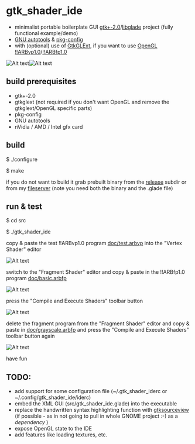 gtk_shader_ide
==============
- minimalist portable boilerplate GUI [gtk+-2.0](http://www.gtk.org)/[libglade](http://developer.gnome.org/libglade) project (fully functional example/demo)
- [GNU autotools](http://en.wikipedia.org/wiki/GNU_build_system) & [pkg-config](http://www.freedesktop.org/wiki/Software/pkg-config)
- with (optional) use of [GtkGLExt](http://projects.gnome.org/gtkglext), if you want to use [OpenGL](http://www.opengl.org) [!!ARBvp1.0](http://www.opengl.org/registry/specs/ARB/vertex_program.txt)/[!!ARBfp1.0](http://www.opengl.org/registry/specs/ARB/fragment_program.txt)

![Alt text](https://github.com/mbohun/gtk_shader_ide/raw/master/doc/small_gsc_screenshot_20041008-shadowsoft.png "2004-10-08")![Alt text](https://github.com/mbohun/gtk_shader_ide/raw/master/doc/small_gsc_screenshot_20041019-shadowsoft.png "2004-10-19")

build prerequisites
-------------------
- gtk+-2.0
- gtkglext (not required if you don't want OpenGL and remove the gtkglext/OpenGL specific parts)
- pkg-config
- GNU autotools
- nVidia / AMD / Intel gfx card

build
-----
$ ./configure

$ make

if you do not want to build it grab prebuilt binary from the [release](https://github.com/mbohun/gtk_shader_ide/tree/master/release) subdir or from my [fileserver](http://users.on.net/~mbohun/src/2004-10-19-demo_shader_ide) (note you need both the binary and the .glade file)

run & test
----------
$ cd src

$ ./gtk_shader_ide

copy & paste the test !!ARBvp1.0 program [doc/test.arbvp](https://raw.github.com/mbohun/gtk_shader_ide/master/doc/test.arbvp) into the "Vertex Shader" editor

![Alt text](https://github.com/mbohun/gtk_shader_ide/raw/master/doc/small_gsc_screenshot_20041008-shadowsoft.png "2004-10-08")

switch to the "Fragment Shader" editor and copy & paste in the !!ARBfp1.0 program [doc/basic.arbfp](https://raw.github.com/mbohun/gtk_shader_ide/master/doc/basic.arbfp)

![Alt text](https://github.com/mbohun/gtk_shader_ide/raw/master/doc/small_gsc_screenshot_20041008-shadowsoft.png "2004-10-08")

press the "Compile and Execute Shaders" toolbar button

![Alt text](https://github.com/mbohun/gtk_shader_ide/raw/master/doc/small_gsc_screenshot_20041008-shadowsoft.png "2004-10-08")

delete the fragment program from the "Fragment Shader" editor and copy & paste in [doc/grayscale.arbfp](https://raw.github.com/mbohun/gtk_shader_ide/master/doc/grayscale.arbfp) and press the "Compile and Execute Shaders" toolbar button again

![Alt text](https://github.com/mbohun/gtk_shader_ide/raw/master/doc/small_gsc_screenshot_20041008-shadowsoft.png "2004-10-08")

have fun 

TODO:
-----
- add support for some configuration file (~/.gtk_shader_iderc or ~/.config/gtk_shader_ide/iderc)
- embed the XML GUI (src/gtk_shader_ide.glade) into the executable
- replace the handwritten syntax highlighting function with [gtksourceview](http://projects.gnome.org/gtksourceview) (if possible - as in not going to pull in whole GNOME project :-) as a _dependency_ )
- expose OpenGL state to the IDE
- add features like loading textures, etc.
